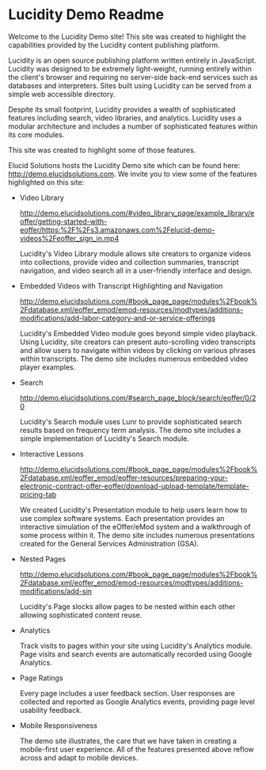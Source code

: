 Lucidity Demo Readme
====================

Welcome to the Lucidity Demo site! This site was created to highlight the capabilities provided by the Lucidity content publishing platform.

Lucidity is an open source publishing platform written entirely in JavaScript. Lucidity was designed to be extremely light-weight, running entirely within the client's browser and requiring no server-side back-end services such as databases and interpreters. Sites built using Lucidity can be served from a simple web accessible directory.

Despite its small footprint, Lucidity provides a wealth of sophisticated features including search, video libraries, and analytics. Lucidity uses a modular architecture and includes a number of sophisticated features within its core modules.

This site was created to highlight some of those features.

Elucid Solutions hosts the Lucidity Demo site which can be found here: http://demo.elucidsolutions.com. We invite you to view some of the features highlighted on this site:

* Video Library

  http://demo.elucidsolutions.com/#video_library_page/example_library/eoffer/getting-started-with-eoffer/https:%2F%2Fs3.amazonaws.com%2Felucid-demo-videos%2Feoffer_sign_in.mp4

  Lucidity's Video Library module allows site creators to organize videos into collections, provide video and collection summaries, transcript navigation, and video search all in a user-friendly interface and design.

* Embedded Videos with Transcript Highlighting and Navigation

  http://demo.elucidsolutions.com/#book_page_page/modules%2Fbook%2Fdatabase.xml/eoffer_emod/emod-resources/modtypes/additions-modifications/add-labor-category-and-or-service-offerings

  Lucidity's Embedded Video module goes beyond simple video playback. Using Lucidity, site creators can present auto-scrolling video transcripts and allow users to navigate within videos by clicking on various phrases within transcripts. The demo site includes numerous embedded video player examples.

* Search

  http://demo.elucidsolutions.com/#search_page_block/search/eoffer/0/20

  Lucidity's Search module uses Lunr to provide sophisticated search results based on frequency term analysis. The demo site includes a simple implementation of Lucidity's Search module.

* Interactive Lessons

  http://demo.elucidsolutions.com/#book_page_page/modules%2Fbook%2Fdatabase.xml/eoffer_emod/eoffer-resources/preparing-your-electronic-contract-offer-eoffer/download-upload-template/template-pricing-tab

  We created Lucidity's Presentation module to help users learn how to use complex software systems. Each presentation provides an interactive simulation of the eOffer/eMod system and a walkthrough of some process within it. The demo site includes numerous presentations created for the General Services Administration (GSA).

* Nested Pages

  http://demo.elucidsolutions.com/#book_page_page/modules%2Fbook%2Fdatabase.xml/eoffer_emod/emod-resources/modtypes/additions-modifications/add-sin

  Lucidity's Page slocks allow pages to be nested within each other allowing sophisticated content reuse.

* Analytics

  Track visits to pages within your site using Lucidity's Analytics module. Page visits and search events are automatically recorded using Google Analytics.

* Page Ratings

  Every page includes a user feedback section. User responses are collected and reported as Google Analytics events, providing page level usability feedback.

* Mobile Responsiveness

  The demo site illustrates, the care that we have taken in creating a mobile-first user experience. All of the features presented above reflow across and adapt to mobile devices.
